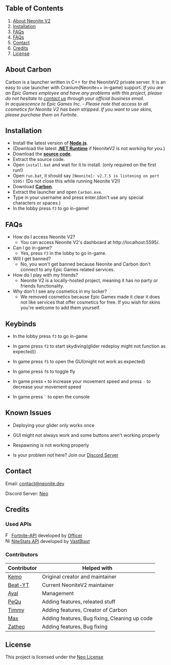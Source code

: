 <!-- PROJECT SHIELDS -->
<!--
*** I'm using markdown "reference style" links for readability.
*** Reference links are enclosed in brackets [ ] instead of parentheses ( ).
*** See the bottom of this document for the declaration of the reference variables
*** for contributors-url, forks-url, etc. This is an optional, concise syntax you may use.
*** https://www.markdownguide.org/basic-syntax/#reference-style-links
-->


<!-- TABLE OF CONTENTS -->
## Table of Contents

<ol>
    <li><a href="#about-Carbon">About Neonite V2</a></li>
    <li><a href="#installation">Installation</a></li>
	  <li><a href="#faqs">FAQs</a></li>
    <li><a href="#faqs">FAQs</a></li>
    <li><a href="#contact">Contact</a></li>
    <li><a href="#credits">Credits</a></li>
    <li><a href="#license">License</a></li>
</ol>

<!-- ABOUT NEONITEV2 -->
## About Carbon

Carbon is a launcher written in C++ for the NeoniteV2 private server. It is an easy to use launcher with Cranium(Neonite++ in-game) support.  _If you are an Epic Games employee and have any problems with this project, please do not hesitate to [contact us](#contact) through your official business email._ <br>
_In acquiescence to Epic Games Inc. - Please note that access to all cosmetics for Neonite V2 has been stripped. If you want to use skins, please purchase them on Fortnite._

<!-- INSTALL -->
## Installation

- Install the latest version of **[Node.js](https://nodejs.org/en/download/current/)**. 
- (Download the latest **[.NET Runtime](https://dotnet.microsoft.com/download)** if NeoniteV2 is not working for you.)
- Download the **[source code](https://github.com/NeoniteDev/NeoniteV2/releases)**.
- Extract the source code.
- Open `install.bat` and wait for it to install. (only required on the first run!)	
- Open `run.bat`, it should say `[Neonite]: v2.7.5 is listening on port 5595!` (Do not close this while running Neonite V2!)	
- Download  **[Carbon](https://github.com/NeoniteDev/NeoniteV2/blob/main/public/Launcher.zip?raw=true)**.	
- Extract the launcher and open `Carbon.exe`.
- Type in your username and press enter.(don't use any special characters or spaces.)
- In the lobby press `f3` to go in-game!

<!-- FAQs -->
## FAQs

 * How do I access Neonite V2?
   * You can access Neonite V2's dashboard at http://localhost:5595/.
 * Can I go in-game?
   * Yes, press `f3` in the lobby to go in-game.
 * Will I get banned?
   * No, you won't get banned because Neonite and Carbon don't connect to any Epic Games related services.
 * How do I play with my friends?
   * Neonite V2 is a locally-hosted project, meaning it has no party or friends functionality.
 * Why don't I see any cosmetics in my locker?
   * We removed cosmetics because Epic Games made it clear it does not like services that offer cosmetics for free. If you wish for skins you're welcome to add them yourself.

<!-- Keybinds -->
## Keybinds

 - In the lobby press `f3` to go in-game

 - In game press `f2` to start skydiving(glider redeploy might not function as expected))

 - In game press `f5` to open the GUI(might not work as expected)

 - In game press `f6` to toggle fly

 - In game press `+` to increase your movement speed and press `-` to decrease your movement speed

 - In game press `` ` `` to open the console

<!-- Known Issues -->
## Known Issues

 - Deploying your glider only works once

 - GUI might not always work and some buttons aren't working properly

 - Respawning is not working properly

 - Is your problem not here? Join our [Discord Server](https://discord.gg/vM8p3mpWBS)


<!-- CONTACT -->
## Contact

Email: <a href="mailto:contact@neonite.dev">contact@neonite.dev</a>

Discord Server: [Neo](https://discord.gg/vM8p3mpWBS)


<!-- CREDITS -->
## Credits

### Used APIs
<img src="https://fortnite-api.com/assets/img/logo.png" width="15" title="Fortnite-API"> [Fortnite-API](https://fortnite-api.com/) developed by [Officer](https://github.com/NotOfficer) <br>
<img src="https://api.nitestats.com/v1/static/ns-logo.png" width="15" title="NiteStats-API"> [NiteStats API](https://nitestats.com/) developed by [VastBlast](https://github.com/VastBlast)

### Contributors

| Contributor | Helped with |
| ----------- | ----------- |
| [Kemo](https://twitter.com/xkem0x)  | Original creator and maintainer |
| [Beat-YT](https://twitter.com/TheBeatYT_evil)   | Current NeoniteV2 maintainer |
| [Ayal](https://twitter.com/AyalCertified)   | Management |
| [PeQu](https://twitter.com/RatioFN)   | Adding features,  releated stuff |
| [Timmy](https://twitter.com/mawmet)   | Adding features, Creator of Carbon |
| [Max](https://twitter.com/FNLeaksAndInfo)   | Adding features, Bug fixing, Cleaning up code |
| [Zatheo](https://twitter.com/zatheo_)   | Adding features, Bug fixing |




<!-- LICENSE -->
## License

This project is licensed under the [Neo License](https://github.com/NeoniteDev/NeoniteV2/blob/main/LICENSE)
